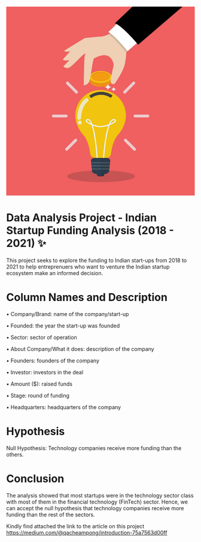 ![image](./pic/image2.jpg)

# Data Analysis Project - Indian Startup Funding  Analysis (2018 - 2021) ✨

This project seeks to explore the funding to Indian start-ups from 2018 to 2021 to help entreprenuers who want to venture the Indian startup ecosystem make an informed decision.

# Column Names and Description
• Company/Brand: name of the company/start-up

• Founded: the year the start-up was founded

•	Sector: sector of operation

•	About Company/What it does: description of the company

•	Founders: founders of the company

•	Investor: investors in the deal

•	Amount ($): raised funds

•	Stage: round of funding

•	Headquarters: headquarters of the company

# Hypothesis
Null Hypothesis: Technology companies receive more funding than the others.

# Conclusion
The analysis showed that most startups were in the technology sector class with most of them in the financial technology (FinTech) sector. Hence, we can accept the null hypothesis that technology companies receive more funding than the rest of the sectors. 

Kindly find attached the link to the article on this project
https://medium.com/@qacheampong/introduction-75a7563d00ff



